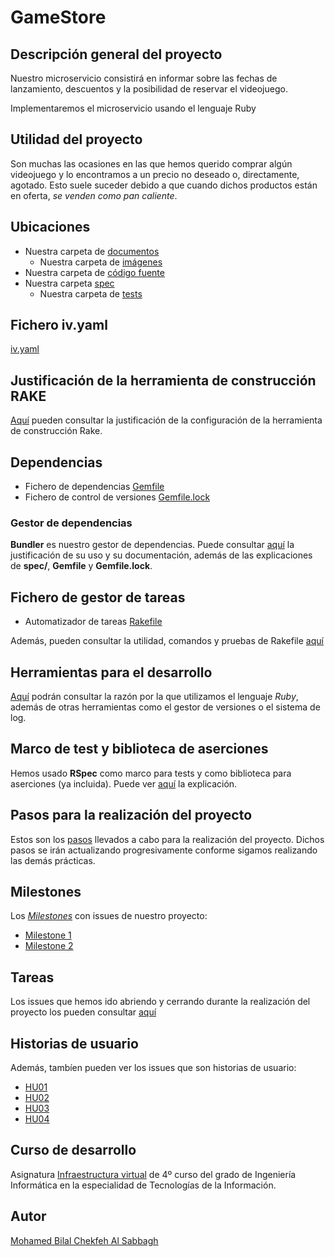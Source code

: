 # GameStore

## Descripción general del proyecto

Nuestro microservicio consistirá en informar sobre las fechas de lanzamiento, descuentos y la posibilidad de reservar el videojuego.

Implementaremos el microservicio usando el lenguaje Ruby


## Utilidad del proyecto

Son muchas las ocasiones en las que hemos querido comprar algún videojuego y lo encontramos a un precio no deseado o, directamente, agotado. Esto suele suceder debido a que cuando dichos productos están en oferta, *se venden como pan caliente*.


## Ubicaciones

+ Nuestra carpeta de [documentos](https://github.com/BilalKxK99/GameStore/tree/master/docs)
    + Nuestra carpeta de [imágenes](https://github.com/BilalKxK99/GameStore/tree/master/docs/img)
+ Nuestra carpeta de [código fuente](https://github.com/BilalKxK99/GameStore/tree/master/src)
+ Nuestra carpeta [spec](https://github.com/BilalKxK99/GameStore/tree/master/spec)
    + Nuestra carpeta de [tests](https://github.com/BilalKxK99/GameStore/tree/master/spec/tests)


## Fichero iv.yaml

[iv.yaml](https://github.com/BilalKxK99/GameStore/blob/master/iv.yaml)


## Justificación de la herramienta de construcción RAKE

[Aquí](https://github.com/BilalKxK99/GameStore/blob/master/docs/JustifiacionHerramientaConstruccion.md) pueden consultar la justificación de la configuración de la herramienta de construcción Rake.


## Dependencias

+ Fichero de dependencias [Gemfile](https://github.com/BilalKxK99/GameStore/blob/master/Gemfile)
+ Fichero de control de versiones [Gemfile.lock](https://github.com/BilalKxK99/GameStore/blob/master/Gemfile.lock)


### Gestor de dependencias

**Bundler** es nuestro gestor de dependencias. Puede consultar [aquí](https://github.com/BilalKxK99/GameStore/blob/master/docs/Dependencias.md) la justificación de su uso y su documentación, además de las explicaciones de **spec/**, **Gemfile** y **Gemfile.lock**.


## Fichero de gestor de tareas

+ Automatizador de tareas [Rakefile](https://github.com/BilalKxK99/GameStore/blob/master/Rakefile)

Además, pueden consultar la utilidad, comandos y pruebas de Rakefile [aquí](https://github.com/BilalKxK99/GameStore/blob/master/docs/GestorTareas.md)


## Herramientas para el desarrollo

[Aquí](https://github.com/BilalKxK99/GameStore/blob/master/docs/herramientas.md) podrán consultar la razón por la que utilizamos el lenguaje *Ruby*, además de otras herramientas como el gestor de versiones o el sistema de log.


## Marco de test y biblioteca de aserciones

Hemos usado **RSpec** como marco para tests y como biblioteca para aserciones (ya incluida). Puede ver [aquí](https://github.com/BilalKxK99/GameStore/blob/master/docs/ProgramaTesting.md) la explicación.


## Pasos para la realización del proyecto

Estos son los [pasos](https://github.com/BilalKxK99/GameStore/blob/master/docs/PasosProyecto.md) llevados a cabo para la realización del proyecto. Dichos pasos se irán actualizando progresivamente conforme sigamos realizando las demás prácticas.


## Milestones

Los [*Milestones*](https://github.com/BilalKxK99/GameStore/milestones) con issues de nuestro proyecto:

- [Milestone 1](https://github.com/BilalKxK99/GameStore/milestone/1)
- [Milestone 2](https://github.com/BilalKxK99/GameStore/milestone/2)


## Tareas

Los issues que hemos ido abriendo y cerrando durante la realización del proyecto los pueden consultar [aquí](https://github.com/BilalKxK99/GameStore/issues)


## Historias de usuario

Además, tambíen pueden ver los issues que son historias de usuario:

- [HU01](https://github.com/BilalKxK99/GameStore/issues/12)
- [HU02](https://github.com/BilalKxK99/GameStore/issues/13)
- [HU03](https://github.com/BilalKxK99/GameStore/issues/14)
- [HU04](https://github.com/BilalKxK99/GameStore/issues/45)


## Curso de desarrollo

Asignatura [Infraestructura virtual](https://github.com/JJ/IV-20-21) de 4º curso del grado de Ingeniería Informática en la especialidad de Tecnologías de la Información.


## Autor

[Mohamed Bilal Chekfeh Al Sabbagh](https://github.com/BilalKxK99)
